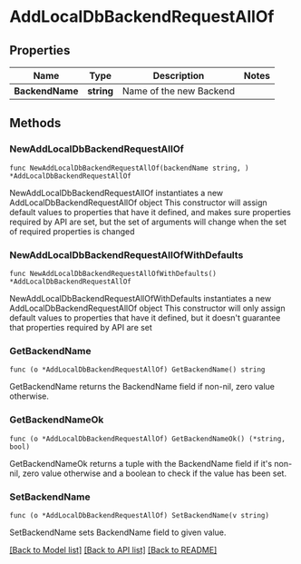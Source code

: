 # AddLocalDbBackendRequestAllOf

## Properties

Name | Type | Description | Notes
------------ | ------------- | ------------- | -------------
**BackendName** | **string** | Name of the new Backend | 

## Methods

### NewAddLocalDbBackendRequestAllOf

`func NewAddLocalDbBackendRequestAllOf(backendName string, ) *AddLocalDbBackendRequestAllOf`

NewAddLocalDbBackendRequestAllOf instantiates a new AddLocalDbBackendRequestAllOf object
This constructor will assign default values to properties that have it defined,
and makes sure properties required by API are set, but the set of arguments
will change when the set of required properties is changed

### NewAddLocalDbBackendRequestAllOfWithDefaults

`func NewAddLocalDbBackendRequestAllOfWithDefaults() *AddLocalDbBackendRequestAllOf`

NewAddLocalDbBackendRequestAllOfWithDefaults instantiates a new AddLocalDbBackendRequestAllOf object
This constructor will only assign default values to properties that have it defined,
but it doesn't guarantee that properties required by API are set

### GetBackendName

`func (o *AddLocalDbBackendRequestAllOf) GetBackendName() string`

GetBackendName returns the BackendName field if non-nil, zero value otherwise.

### GetBackendNameOk

`func (o *AddLocalDbBackendRequestAllOf) GetBackendNameOk() (*string, bool)`

GetBackendNameOk returns a tuple with the BackendName field if it's non-nil, zero value otherwise
and a boolean to check if the value has been set.

### SetBackendName

`func (o *AddLocalDbBackendRequestAllOf) SetBackendName(v string)`

SetBackendName sets BackendName field to given value.



[[Back to Model list]](../README.md#documentation-for-models) [[Back to API list]](../README.md#documentation-for-api-endpoints) [[Back to README]](../README.md)



